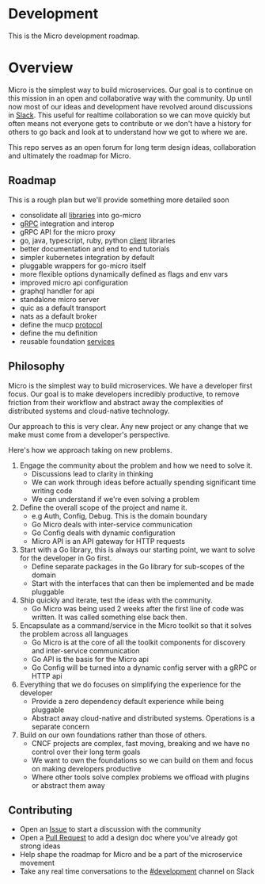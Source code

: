 # Development

This is the Micro development roadmap.

# Overview 

Micro is the simplest way to build microservices. Our goal is to continue on this mission in an open and collaborative way 
with the community. Up until now most of our ideas and development have revolved around discussions in [Slack](https://micro.mu/slack/). 
This useful for realtime collaboration so we can move quickly but often means not everyone gets to contribute or we don't 
have a history for others to go back and look at to understand how we got to where we are.

This repo serves as an open forum for long term design ideas, collaboration and ultimately the roadmap for Micro.

## Roadmap

This is a rough plan but we'll provide something more detailed soon

- consolidate all [libraries](libraries.md) into go-micro
- [gRPC](grpc.md) integration and interop
- gRPC API for the micro proxy
- go, java, typescript, ruby, python [client](clients.md) libraries
- better documentation and end to end tutorials
- simpler kubernetes integration by default
- pluggable wrappers for go-micro itself
- more flexible options dynamically defined as flags and env vars
- improved micro api configuration 
- graphql handler for api
- standalone micro server
- quic as a default transport
- nats as a default broker
- define the mucp [protocol](protocol.md)
- define the mu definition
- reusable foundation [services](services.md) 

## Philosophy

Micro is the simplest way to build microservices. We have a developer first focus. Our goal is to make developers incredibly productive, 
to remove friction from their workflow and abstract away the complexities of distributed systems and cloud-native technology. 

Our approach to this is very clear. Any new project or any change that we make must come from a developer's perspective. 

Here's how we approach taking on new problems.

1. Engage the community about the problem and how we need to solve it.
	- Discussions lead to clarity in thinking
	- We can work through ideas before actually spending significant time writing code
	- We can understand if we're even solving a problem
1. Define the overall scope of the project and name it.
	-  e.g Auth, Config, Debug. This is the domain boundary
	- Go Micro deals with inter-service communication
	- Go Config deals with dynamic configuration
	- Micro API is an API gateway for HTTP requests
2. Start with a Go library, this is always our starting point, we want to solve for the developer in Go first. 
	- Define separate packages in the Go library for sub-scopes of the domain
	- Start with the interfaces that can then be implemented and be made pluggable
3. Ship quickly and iterate, test the ideas with the community.
	- Go Micro was being used 2 weeks after the first line of code was written. It was called something else back then.
4. Encapsulate as a command/service in the Micro toolkit so that it solves the problem across all languages
	- Go Micro is at the core of all the toolkit components for discovery and inter-service communication
	- Go API is the basis for the Micro api
	- Go Config will be turned into a dynamic config server with a gRPC or HTTP api
5. Everything that we do focuses on simplifying the experience for the developer
	- Provide a zero dependency default experience while being pluggable
	- Abstract away cloud-native and distributed systems. Operations is a separate concern
6. Build on our own foundations rather than those of others.
	- CNCF projects are complex, fast moving, breaking and we have no control over their long term goals
	- We want to own the foundations so we can build on them and focus on making developers productive
	- Where other tools solve complex problems we offload with plugins or abstract them away

## Contributing

- Open an [Issue](https://github.com/micro/development/issues) to start a discussion with the community
- Open a [Pull Request](https://github.com/micro/development/pulls) to add a design doc where you've already got strong ideas
- Help shape the roadmap for Micro and be a part of the microservice movement
- Take any real time conversations to the [#development](https://micro-services.slack.com/messages/CJ544CH8W/) channel on Slack

